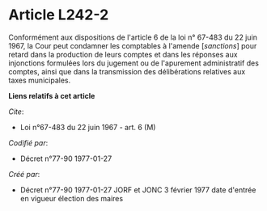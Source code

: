 # Article L242-2

Conformément aux dispositions de l'article 6 de la loi n° 67-483 du 22 juin 1967, la Cour peut condamner les comptables à
l'amende [*sanctions*] pour retard dans la production de leurs comptes et dans les réponses aux injonctions formulées lors du
jugement ou de l'apurement administratif des comptes, ainsi que dans la transmission des délibérations relatives aux taxes
municipales.

**Liens relatifs à cet article**

_Cite_:

  - Loi n°67-483 du 22 juin 1967 - art. 6 (M)

_Codifié par_:

  - Décret n°77-90 1977-01-27

_Créé par_:

  - Décret n°77-90 1977-01-27 JORF et JONC 3 février 1977 date d'entrée en vigueur élection des maires

